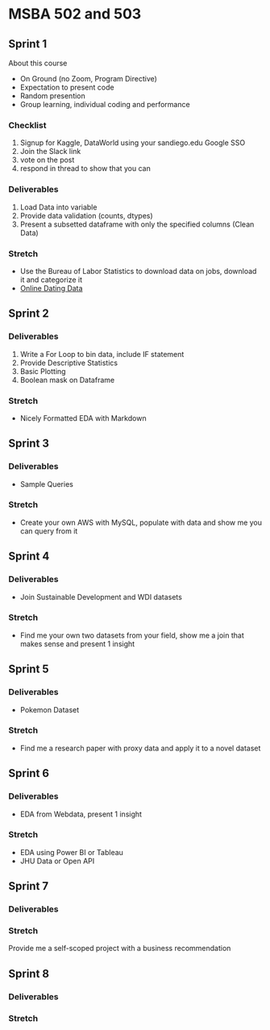 # MSBA 502 and 503


## Sprint 1
About this course
- On Ground (no Zoom, Program Directive)
- Expectation to present code
- Random presention
- Group learning, individual coding and performance

### Checklist
1. Signup for Kaggle, DataWorld using your sandiego.edu Google SSO
2. Join the Slack link
3. vote on the post
4. respond in thread to show that you can

### Deliverables
1. Load Data into variable
2. Provide data validation (counts, dtypes)
3. Present a subsetted dataframe with only the specified columns (Clean Data)

### Stretch

* Use the Bureau of Labor Statistics to download data on jobs, download it and categorize it
* [Online Dating Data](https://www.reddit.com/r/datasets/comments/fiowrn/any_datasets_on_dating_andor_online_dating/)

## Sprint 2

### Deliverables
1. Write a For Loop to bin data, include IF statement
2. Provide Descriptive Statistics
3. Basic Plotting
4. Boolean mask on Dataframe

### Stretch
* Nicely Formatted EDA with Markdown

## Sprint 3

### Deliverables
* Sample Queries

### Stretch
* Create your own AWS with MySQL, populate with data and show me you can query from it

## Sprint 4

### Deliverables
* Join Sustainable Development and WDI datasets

### Stretch
* Find me your own two datasets from your field, show me a join that makes sense and present 1 insight

## Sprint 5

### Deliverables
* Pokemon Dataset

### Stretch
* Find me a research paper with proxy data and apply it to a novel dataset

## Sprint 6

### Deliverables
* EDA from Webdata, present 1 insight

### Stretch
* EDA using Power BI or Tableau
* JHU Data or Open API

## Sprint 7

### Deliverables

### Stretch
Provide me a self-scoped project with a business recommendation

## Sprint 8

### Deliverables

### Stretch
